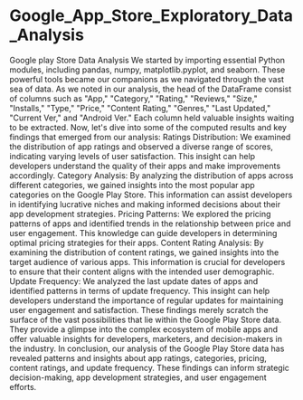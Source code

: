 # Google_App_Store_Exploratory_Data_Analysis
Google play Store Data Analysis
We started by importing essential Python modules, including pandas, numpy, matplotlib.pyplot, and seaborn. These powerful tools became our companions as we navigated through the vast sea of data.
As we noted in our analysis, the head of the DataFrame consist of columns such as "App," "Category," "Rating," "Reviews," "Size," "Installs," "Type," "Price," "Content Rating," "Genres," "Last Updated," "Current Ver," and "Android Ver." Each column held valuable insights waiting to be extracted.
Now, let's dive into some of the computed results and key findings that emerged from our analysis:
Ratings Distribution: We examined the distribution of app ratings and observed a diverse range of scores, indicating varying levels of user satisfaction. This insight can help developers understand the quality of their apps and make improvements accordingly.
Category Analysis: By analyzing the distribution of apps across different categories, we gained insights into the most popular app categories on the Google Play Store. This information can assist developers in identifying lucrative niches and making informed decisions about their app development strategies.
Pricing Patterns: We explored the pricing patterns of apps and identified trends in the relationship between price and user engagement. This knowledge can guide developers in determining optimal pricing strategies for their apps.
Content Rating Analysis: By examining the distribution of content ratings, we gained insights into the target audience of various apps. This information is crucial for developers to ensure that their content aligns with the intended user demographic.
Update Frequency: We analyzed the last update dates of apps and identified patterns in terms of update frequency. This insight can help developers understand the importance of regular updates for maintaining user engagement and satisfaction.
These findings merely scratch the surface of the vast possibilities that lie within the Google Play Store data. They provide a glimpse into the complex ecosystem of mobile apps and offer valuable insights for developers, marketers, and decision-makers in the industry.
In conclusion, our analysis of the Google Play Store data has revealed patterns and insights about app ratings, categories, pricing, content ratings, and update frequency. These findings can inform strategic decision-making, app development strategies, and user engagement efforts.
